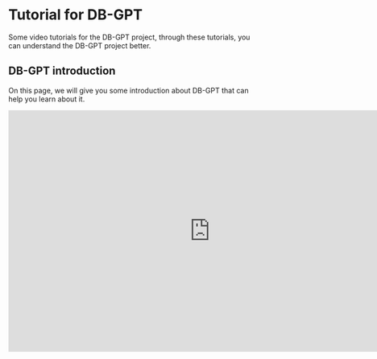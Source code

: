 
# Tutorial for DB-GPT

Some video tutorials for the DB-GPT project, through these tutorials, you can understand the DB-GPT project better.


## DB-GPT introduction

On this page, we will give you some introduction about DB-GPT that can help you learn about it.

<iframe width="800" height="480" src="https://player.bilibili.com/player.html?bvid=BV1bp2GYzEpi" frameborder="0" allow="encrypted-media" allowfullscreen></iframe>


<!-- <iframe width="800" height="480" src="https://www.youtube.com/embed/f5_g0OObZBQ" frameborder="0" allow="encrypted-media" allowfullscreen></iframe> -->